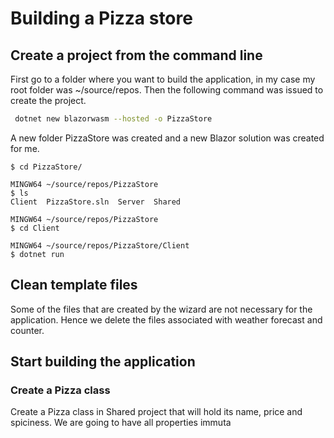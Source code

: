 
# Building a Pizza store
## Create a project from the command line
First go to a folder where you want to build the application, in my case my root folder was ~/source/repos. Then the following command was issued to create the project.
```sh
 dotnet new blazorwasm --hosted -o PizzaStore
 ```
 A new folder PizzaStore was created and a new Blazor solution was created for me.
 ```
 $ cd PizzaStore/

MINGW64 ~/source/repos/PizzaStore
$ ls
Client  PizzaStore.sln  Server  Shared

MINGW64 ~/source/repos/PizzaStore
$ cd Client

MINGW64 ~/source/repos/PizzaStore/Client
$ dotnet run
```

## Clean template files
Some of the files that are created by the wizard are not necessary for the application. Hence we delete the files associated with weather forecast and counter.

## Start building the application
### Create a Pizza class
Create a Pizza class in Shared project that will hold its name, price and spiciness. We are going to have all properties immuta
<!--stackedit_data:
eyJoaXN0b3J5IjpbMTcxMTczODQ2MywxOTEyNzYzNzkyXX0=
-->
